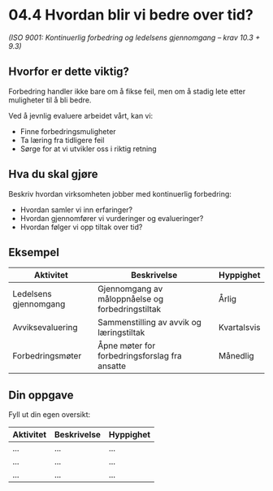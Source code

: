 # 04.4 Hvordan blir vi bedre over tid?

*(ISO 9001: Kontinuerlig forbedring og ledelsens gjennomgang – krav 10.3 + 9.3)*

## Hvorfor er dette viktig?

Forbedring handler ikke bare om å fikse feil, men om å stadig lete etter muligheter til å bli bedre.

Ved å jevnlig evaluere arbeidet vårt, kan vi:
- Finne forbedringsmuligheter
- Ta læring fra tidligere feil
- Sørge for at vi utvikler oss i riktig retning

## Hva du skal gjøre

Beskriv hvordan virksomheten jobber med kontinuerlig forbedring:
- Hvordan samler vi inn erfaringer?
- Hvordan gjennomfører vi vurderinger og evalueringer?
- Hvordan følger vi opp tiltak over tid?

## Eksempel

| Aktivitet | Beskrivelse | Hyppighet |
|-----------|-------------|------------|
| Ledelsens gjennomgang | Gjennomgang av måloppnåelse og forbedringstiltak | Årlig |
| Avviksevaluering | Sammenstilling av avvik og læringstiltak | Kvartalsvis |
| Forbedringsmøter | Åpne møter for forbedringsforslag fra ansatte | Månedlig |

## Din oppgave

Fyll ut din egen oversikt:

| Aktivitet | Beskrivelse | Hyppighet |
|-----------|-------------|------------|
| ... | ... | ... |
| ... | ... | ... |
| ... | ... | ... |
